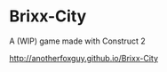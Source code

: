 Brixx-City
==========
A (WIP) game made with Construct 2

http://anotherfoxguy.github.io/Brixx-City

